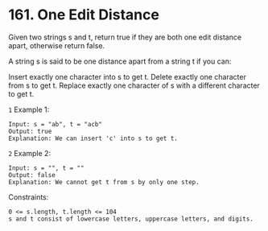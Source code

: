 # 161. One Edit Distance

Given two strings s and t, return true if they are both one edit distance apart, otherwise return false.

A string s is said to be one distance apart from a string t if you can:

Insert exactly one character into s to get t.
Delete exactly one character from s to get t.
Replace exactly one character of s with a different character to get t.

`1` Example 1:

```
Input: s = "ab", t = "acb"
Output: true
Explanation: We can insert 'c' into s to get t.
```

`2` Example 2:

```
Input: s = "", t = ""
Output: false
Explanation: We cannot get t from s by only one step.
```

Constraints:

```
0 <= s.length, t.length <= 104
s and t consist of lowercase letters, uppercase letters, and digits.
```
